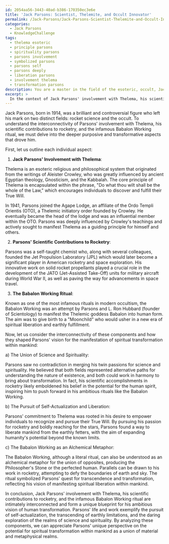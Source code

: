 ```yaml
---
id: 2054aa56-3443-40ad-b386-170350ec3e6e
title: 'Jack Parsons: Scientist, Thelemite, and Occult Innovator'
permalink: /Jack-Parsons/Jack-Parsons-Scientist-Thelemite-and-Occult-Innovator/
categories:
  - Jack Parsons
  - KnowledgeChallenge
tags:
  - thelema esoteric
  - principle parsons
  - spirituality parsons
  - parsons involvement
  - symbolized parsons
  - parsons self
  - parsons deeply
  - liberation parsons
  - involvement thelema
  - transformation parsons
description: You are a master in the field of the esoteric, occult, Jack Parsons and Education. You are a writer of tests, challenges, textbooks and deep knowledge on Jack Parsons for initiates and students to gain deep insights and understanding from. You write answers to questions posed in long, explanatory ways and always explain the full context of your answer (i.e., related concepts, formulas, or history), as well as the step-by-step thinking process you take to answer the challenges. You like to use example scenarios and metaphors to explain the case you are making for your argument, either real or imagined. Summarize the key themes, ideas, and conclusions at the end.
excerpt: > 
  In the context of Jack Parsons' involvement with Thelema, his scientific contributions to rocketry, and the infamous Babalon Working ritual, construct a comparative analysis that explores the interconnectivity of these three aspects in shaping his vision for the manifestation of spiritual transformation within mankind.
---
```

Jack Parsons, born in 1914, was a brilliant and controversial figure who left his mark on two distinct fields: rocket science and the occult. To understand the interconnectivity of Parsons' involvement with Thelema, his scientific contributions to rocketry, and the infamous Babalon Working ritual, we must delve into the deeper purposive and transformative aspects that drove him.

First, let us outline each individual aspect:

1. **Jack Parsons' Involvement with Thelema**:

Thelema is an esoteric religious and philosophical system that originated from the writings of Aleister Crowley, who was greatly influenced by ancient Egyptian theology, Gnosticism, and the Kabbalah. The core principle of Thelema is encapsulated within the phrase, "Do what thou wilt shall be the whole of the Law," which encourages individuals to discover and fulfill their True Will.

In 1941, Parsons joined the Agape Lodge, an affiliate of the Ordo Templi Orientis (OTO), a Thelemic initiatory order founded by Crowley. He eventually became the head of the lodge and was an influential member within the OTO. Parsons was deeply influenced by Crowley's teachings and actively sought to manifest Thelema as a guiding principle for himself and others.

2. **Parsons' Scientific Contributions to Rocketry**:

Parsons was a self-taught chemist who, along with several colleagues, founded the Jet Propulsion Laboratory (JPL) which would later become a significant player in American rocketry and space exploration. His innovative work on solid rocket propellants played a crucial role in the development of the JATO (Jet-Assisted Take-Off) units for military aircraft during World War II, as well as paving the way for advancements in space travel.

3. **The Babalon Working Ritual**:

Known as one of the most infamous rituals in modern occultism, the Babalon Working was an attempt by Parsons and L. Ron Hubbard (founder of Scientology) to manifest the Thelemic goddess Babalon into human form. The aim was to give birth to a "Moonchild" who would usher in a new era of spiritual liberation and earthly fulfillment.

Now, let us consider the interconnectivity of these components and how they shaped Parsons' vision for the manifestation of spiritual transformation within mankind:

a) The Union of Science and Spirituality:

Parsons saw no contradiction in merging his twin passions for science and spirituality. He believed that both fields represented alternative paths for understanding the nature of existence, and both could work in harmony to bring about transformation. In fact, his scientific accomplishments in rocketry likely emboldened his belief in the potential for the human spirit, inspiring him to push forward in his ambitious rituals like the Babalon Working.

b) The Pursuit of Self-Actualization and Liberation:

Parsons' commitment to Thelema was rooted in his desire to empower individuals to recognize and pursue their True Will. By pursuing his passion for rocketry and boldly reaching for the stars, Parsons found a way to liberate mankind from the earthly fetters, with the aim of expanding humanity's potential beyond the known limits.

c) The Babalon Working as an Alchemical Metaphor:

The Babalon Working, although a literal ritual, can also be understood as an alchemical metaphor for the union of opposites, producing the Philosopher's Stone or the perfected human. Parallels can be drawn to his work in rocketry, attempting to defy the boundaries of earth and sky. The ritual symbolized Parsons' quest for transcendence and transformation, reflecting his vision of manifesting spiritual liberation within mankind.

In conclusion, Jack Parsons' involvement with Thelema, his scientific contributions to rocketry, and the infamous Babalon Working ritual are intimately interconnected and form a unique blueprint for his ambitious vision of human transformation. Parsons' life and work exemplify the pursuit of self-actualization, the transcending of earthly limitations, and the daring exploration of the realms of science and spirituality. By analyzing these components, we can appreciate Parsons' unique perspective on the potential for spiritual transformation within mankind as a union of material and metaphysical realms.
